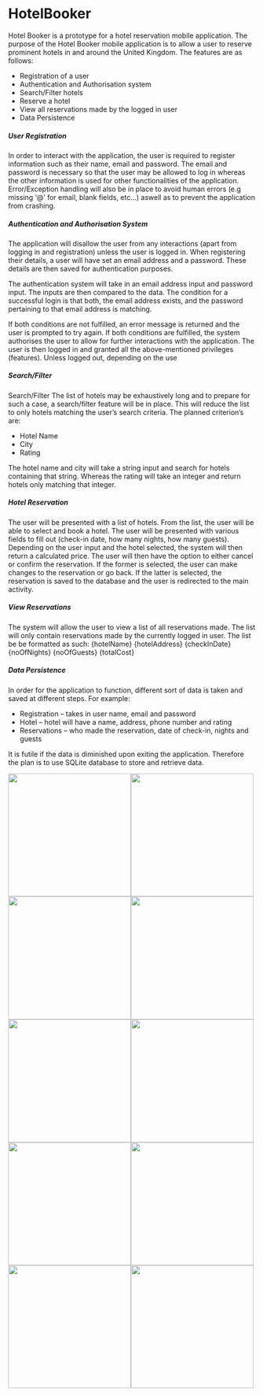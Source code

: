 # HotelBooker
Hotel Booker is a prototype for a hotel reservation mobile application. The purpose of
the Hotel Booker mobile application is to allow a user to reserve prominent hotels in
and around the United Kingdom. The features are as follows:
- Registration of a user
- Authentication and Authorisation system
- Search/Filter hotels
- Reserve a hotel
- View all reservations made by the logged in user
- Data Persistence

##### User Registration
In order to interact with the application, the user is required to register information
such as their name, email and password. The email and password is necessary so that
the user may be allowed to log in whereas the other information is used for other
functionalities of the application. Error/Exception handling will also be in place to
avoid human errors (e.g missing ‘@’ for email, blank fields, etc...) aswell as to
prevent the application from crashing.

##### Authentication and Authorisation System
The application will disallow the user from any interactions (apart from logging in
and registration) unless the user is logged in. When registering their details, a user
will have set an email address and a password. These details are then saved for
authentication purposes.

The authentication system will take in an email address input and password input.
The inputs are then compared to the data. The condition for a successful login is that
both, the email address exists, and the password pertaining to that email address is
matching. 

If both conditions are not fulfilled, an error message is returned and the
user is prompted to try again. If both conditions are fulfilled, the system authorises
the user to allow for further interactions with the application. The user is then logged
in and granted all the above-mentioned privileges (features). Unless logged out,
depending on the use

##### Search/Filter
Search/Filter
The list of hotels may be exhaustively long and to prepare for such a case, a
search/filter feature will be in place. This will reduce the list to only hotels matching
the user’s search criteria. The planned criterion’s are:
- Hotel Name
- City
- Rating

The hotel name and city will take a string input and search for hotels containing that
string. Whereas the rating will take an integer and return hotels only matching that
integer.

##### Hotel Reservation
The user will be presented with a list of hotels. From the list, the user will be able to
select and book a hotel. The user will be presented with various fields to fill out
(check-in date, how many nights, how many guests). Depending on the user input and
the hotel selected, the system will then return a calculated price. The user will then
have the option to either cancel or confirm the reservation. If the former is selected,
the user can make changes to the reservation or go back. If the latter is selected, the
reservation is saved to the database and the user is redirected to the main activity.

##### View Reservations
The system will allow the user to view a list of all reservations made. The list will
only contain reservations made by the currently logged in user. The list be be
formatted as such:
{hotelName}
{hotelAddress}
{checkInDate} {noOfNights} {noOfGuests}
{totalCost}

##### Data Persistence
In order for the application to function, different sort of data is taken and saved at
different steps. For example:
- Registration – takes in user name, email and password
- Hotel – hotel will have a name, address, phone number and rating
- Reservations – who made the reservation, date of check-in, nights and guests

It is futile if the data is diminished upon exiting the application. Therefore the plan is
to use SQLite database to store and retrieve data.


<img src="https://github.com/SuparnoD/HotelBooker/blob/master/app/src/main/res/drawable/main_activity.jpg?raw=true" width="250"><img src="https://github.com/SuparnoD/HotelBooker/blob/master/app/src/main/res/drawable/register.jpg?raw=true" width="250"><img src="https://github.com/SuparnoD/HotelBooker/blob/master/app/src/main/res/drawable/login.jpg?raw=true" width="250"><img src="https://github.com/SuparnoD/HotelBooker/blob/master/app/src/main/res/drawable/main_activity2.jpg?raw=true" width="250">
<img src="https://github.com/SuparnoD/HotelBooker/blob/master/app/src/main/res/drawable/hotel_list.jpg?raw=true" width="250"><img src="https://github.com/SuparnoD/HotelBooker/blob/master/app/src/main/res/drawable/search.jpg?raw=true" width="250"><img src="https://github.com/SuparnoD/HotelBooker/blob/master/app/src/main/res/drawable/search_result.jpg?raw=true" width="250"><img src="https://github.com/SuparnoD/HotelBooker/blob/master/app/src/main/res/drawable/book.jpg?raw=true" width="250">
<img src="https://github.com/SuparnoD/HotelBooker/blob/master/app/src/main/res/drawable/book_confirm.jpg?raw=true" width="250"><img src="https://github.com/SuparnoD/HotelBooker/blob/master/app/src/main/res/drawable/res_list.jpg?raw=true" width="250">

